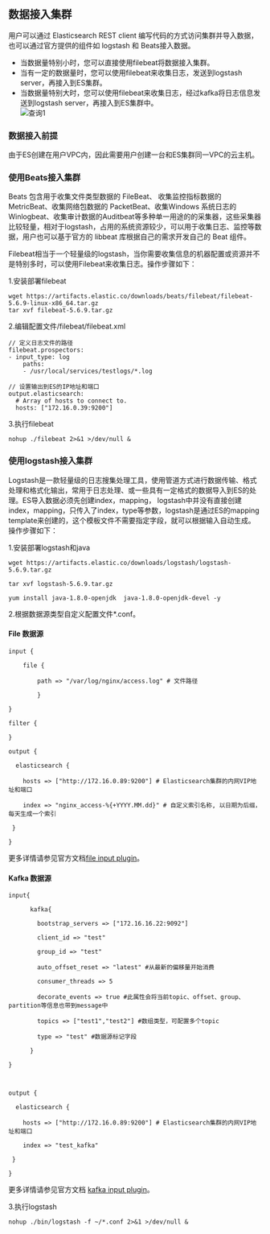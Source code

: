 ## 数据接入集群
用户可以通过 Elasticsearch REST client 编写代码的方式访问集群并导入数据，也可以通过官方提供的组件如 logstash 和 Beats接入数据。</br>
* 当数据量特别小时，您可以直接使用filebeat将数据接入集群。</br>
* 当有一定的数据量时，您可以使用filebeat来收集日志，发送到logstash server，再接入到ES集群。</br>
* 当数据量特别大时，您可以使用filebeat来收集日志，经过kafka将日志信息发送到logstash server，再接入到ES集群中。</br>
![查询1](https://github.com/jdcloudcom/cn/blob/Elasticsearch/image/Internet-Middleware/JCS%20for%20Elasticsearch/logstash.png)

### 数据接入前提
由于ES创建在用户VPC内，因此需要用户创建一台和ES集群同一VPC的云主机。

### 使用Beats接入集群
Beats 包含用于收集文件类型数据的 FileBeat、 收集监控指标数据的 MetricBeat、收集网络包数据的 PacketBeat、收集Windows 系统日志的Winlogbeat、收集审计数据的Auditbeat等多种单一用途的的采集器，这些采集器比较轻量，相对于logstash，占用的系统资源较少，可以用于收集日志、监控等数据，用户也可以基于官方的 libbeat 库根据自己的需求开发自己的 Beat 组件。</br>

Filebeat相当于一个轻量级的logstash，当你需要收集信息的机器配置或资源并不是特别多时，可以使用Filebeat来收集日志。操作步骤如下：</br>

1.安装部署filebeat

```
wget https://artifacts.elastic.co/downloads/beats/filebeat/filebeat-5.6.9-linux-x86_64.tar.gz
tar xvf filebeat-5.6.9.tar.gz
```

2.编辑配置文件/filebeat/filebeat.xml

```
// 定义日志文件的路径
filebeat.prospectors:
- input_type: log
    paths:
    - /usr/local/services/testlogs/*.log
 
// 设置输出到ES的IP地址和端口
output.elasticsearch:
  # Array of hosts to connect to.
  hosts: ["172.16.0.39:9200"]
  ```
  
3.执行filebeat

```
nohup ./filebeat 2>&1 >/dev/null &
```

### 使用logstash接入集群
Logstash是一款轻量级的日志搜集处理工具，使用管道方式进行数据传输、格式处理和格式化输出，常用于日志处理、或一些具有一定格式的数据导入到ES的处理。ES导入数据必须先创建index，mapping， logstash中并没有直接创建index，mapping，只传入了index，type等参数，logstash是通过ES的mapping template来创建的，这个模板文件不需要指定字段，就可以根据输入自动生成。操作步骤如下：

1.安装部署logstash和java</br>
 
 ```
wget https://artifacts.elastic.co/downloads/logstash/logstash-5.6.9.tar.gz

tar xvf logstash-5.6.9.tar.gz

yum install java-1.8.0-openjdk  java-1.8.0-openjdk-devel -y
```

2.根据数据源类型自定义配置文件*.conf。

#### File 数据源 

```
input {

    file {

        path => "/var/log/nginx/access.log" # 文件路径

        }

}

filter {

}

output {

  elasticsearch {

    hosts => ["http://172.16.0.89:9200"] # Elasticsearch集群的内网VIP地址和端口

    index => "nginx_access-%{+YYYY.MM.dd}" # 自定义索引名称, 以日期为后缀，每天生成一个索引

 }

}
```


更多详情请参见官方文档[file input plugin](https://www.elastic.co/guide/en/logstash/5.6/plugins-inputs-file.html)。</br>

#### Kafka 数据源
```
input{

      kafka{

        bootstrap_servers => ["172.16.16.22:9092"]

        client_id => "test"

        group_id => "test"

        auto_offset_reset => "latest" #从最新的偏移量开始消费

        consumer_threads => 5

        decorate_events => true #此属性会将当前topic、offset、group、partition等信息也带到message中

        topics => ["test1","test2"] #数组类型，可配置多个topic

        type => "test" #数据源标记字段

      }

}



output {

  elasticsearch {

    hosts => ["http://172.16.0.89:9200"] # Elasticsearch集群的内网VIP地址和端口

    index => "test_kafka"

 }

}
```


更多详情请参见官方文档 [kafka input plugin](https://www.elastic.co/guide/en/logstash/5.6/plugins-inputs-kafka.html)。</br>

3.执行logstash</br>

```
nohup ./bin/logstash -f ~/*.conf 2>&1 >/dev/null &
```
